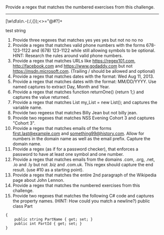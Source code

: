Provide a regex that matches the numbered exercises from this challenge.
  
-----  
[\w\d\s\n.\-(:\/,{});<>="@#?]+

test string
1. Provide three regexes that matches yes yes yes but not no no no
2. Provide a regex that matches valid phone numbers with the forms 678-123-1122 and (678) 123-1122 while still allowing symbols to be optional. HINT: Research the rules around valid phone numbers.
3. Provide a regex that matches URLs like https://regex101.com, http://facebook.com and https://www.godaddy.com but not https://msdn.microsoft.com. (Trailing / should be allowed and optional)
4. Provide a regex that matches dates with the format: Wed Aug 11, 2013.
5. Provide a regex that matches dates with the format: MM/DD/YYYY. Use named captures to extract Day, Month and Year.
6. Provide a regex that matches function returnOne() {return 1;} and captures the value returned.
7. Provide a regex that matches List<int> my_List = new List<int>(); and captures the variable name.
8. Provide two regeesx that matches Billy Jean but not billy jean.
9. Provide two regexes that matches NSS Evening Cohort 3 and captures "Cohort 3".
10. Provide a regex that matches emails of the forms first.last@example.com and something99@history.com. Allow for numbers in the domain name as well as the email prefix. Capture the domain name.
11. Provide a regex (as if for a password checker), that enforces a password to have at least one symbol and one number.
12. Provide a regex that matches emails from the domains .com, .org, .net, .io and .ly but not .biz and .com.uk. This regex should capture the end result. (use #10 as a starting point).
13. Provide a regex that matches the entire 2nd paragraph of the Wikipedia page about John Lennon.
14. Provide a regex that matches the numbered exercises from this challenge.
15. Provide two regexes that matches the following C# code and captures the property names. (HINT: How could you match a newline?)
public class Part
```
{
    public string PartName { get; set; }
    public int PartId { get; set; }
}
```
